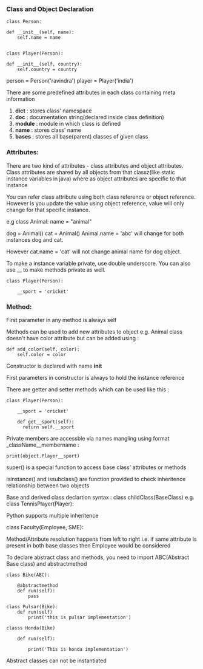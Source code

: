 ### Class and Object Declaration

    class Person:
 
    def __init__(self, name):
        self.name = name
        
    
    class Player(Person):
  
    def __init__(self, country):
        self.country = country
        
person = Person('ravindra')
player = Player('india')

There are some predefined attributes in each class containing meta information
1. __dict__ : stores class' namespace
2. __doc__ : documentation string(declared inside class definition) 
3. __module__ : module in which class is defined
4. __name__ : stores class' name
5. __bases__ : stores all base(parent) classes of given class

### Attributes:

There are two kind of attributes - class attributes and object attributes. Class attributes are shared by all objects from that classz(like static instance variables in java) where as object attributes are specific to that instance

You can refer class attribute using both class reference or object reference. However is you update the value using object reference, value will only change for that specific instance. 

e.g 
class Animal:
    name = "animal"
    
dog = Animal()
cat = Animal()
Animal.name = 'abc' will change for both instances dog and cat. 

However cat.name = 'cat' will not change animal name for dog object. 

To make a instance variable private, use double underscore. You can also use __ to make methods private as well. 

    class Player(Person):
      
        __sport = 'cricket'
        
### Method:

First parameter in any method is always self

Methods can be used to add new attributes to object e.g. Animal class doesn't have color attribute but can be added using :

    def add_color(self, color):
        self.color = color

Constructor is declared with name  __init__ 

First parameters in constructor is always to hold the instance reference

There are getter and setter methods which can be used like this : 

    class Player(Person):
    
        __sport = 'cricket'
        
        def get__sport(self):
          return self.__sport
          
Private members are accessble via names mangling using format _className__membername :

    print(object.Player__sport)
    
super() is a special function to access base class' attributes or methods

isinstance() and issubclass() are function provided to check inheritence relationship between two objects

Base and derived class declartion syntax : class childClass(BaseClass) e.g. class TennisPlayer(Player):

Python supports multiple inheritence

class Faculty(Employee, SME):

Method/Attribute resolution happens from left to right i.e. if same attribute is present in both base classes then Employee would be considered

To declare abstract class and methods, you need to import ABC(Abstract Base class) and abstractmethod

    class Bike(ABC):
    
        @abstractmethod
        def run(self):
            pass
            
    class Pulsar(Bike):
        def run(self)
            print('this is pulsar implementation')
            
    classs Honda(Bike)
    
        def run(self):
        
            print('This is honda implementation')
           
Abstract classes can not be instantiated

